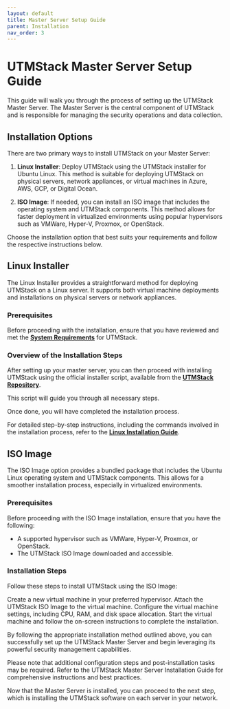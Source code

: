 ```yaml
---
layout: default
title: Master Server Setup Guide
parent: Installation
nav_order: 3
---
```

# UTMStack Master Server Setup Guide

This guide will walk you through the process of setting up the UTMStack Master Server. The Master Server is the central component of UTMStack and is responsible for managing the security operations and data collection.

## Installation Options
There are two primary ways to install UTMStack on your Master Server:

1. **Linux Installer**: Deploy UTMStack using the UTMStack installer for Ubuntu Linux. This method is suitable for deploying UTMStack on physical servers, network appliances, or virtual machines in Azure, AWS, GCP, or Digital Ocean.

1. **ISO Image**: If needed, you can install an ISO image that includes the operating system and UTMStack components. This method allows for faster deployment in virtualized environments using popular hypervisors such as VMWare, Hyper-V, Proxmox, or OpenStack.

Choose the installation option that best suits your requirements and follow the respective instructions below.


## Linux Installer

The Linux Installer provides a straightforward method for deploying UTMStack on a Linux server. It supports both virtual machine deployments and installations on physical servers or network appliances.

### Prerequisites

Before proceeding with the installation, ensure that you have reviewed and met the **<a href="./SystemRequirements">System Requirements</a>** for UTMStack.


### Overview of the Installation Steps

After setting up your master server, you can then proceed with installing UTMStack using the official installer script, available from the **[UTMStack Repository](https://github.com/AtlasInsideCorp/UTMStackInstaller)**.

This script will guide you through all necessary steps.

Once done, you will have completed the installation process.

For detailed step-by-step instructions, including the commands involved in the installation process, refer to the **<a href="./LinuxInstallation.md">Linux Installation Guide</a>**.

## ISO Image
The ISO Image option provides a bundled package that includes the Ubuntu Linux operating system and UTMStack components. This allows for a smoother installation process, especially in virtualized environments.

### Prerequisites
Before proceeding with the ISO Image installation, ensure that you have the following:

* A supported hypervisor such as VMWare, Hyper-V, Proxmox, or OpenStack.
* The UTMStack ISO Image downloaded and accessible.


### Installation Steps
Follow these steps to install UTMStack using the ISO Image:

Create a new virtual machine in your preferred hypervisor.
Attach the UTMStack ISO Image to the virtual machine.
Configure the virtual machine settings, including CPU, RAM, and disk space allocation.
Start the virtual machine and follow the on-screen instructions to complete the installation.

By following the appropriate installation method outlined above, you can successfully set up the UTMStack Master Server and begin leveraging its powerful security management capabilities.

Please note that additional configuration steps and post-installation tasks may be required. Refer to the UTMStack Master Server Installation Guide for comprehensive instructions and best practices.

Now that the Master Server is installed, you can proceed to the next step, which is installing the UTMStack software on each server in your network.